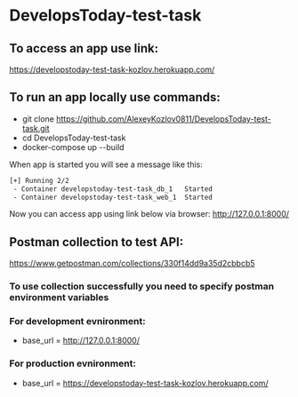 # DevelopsToday-test-task

## To access an app use link:
https://developstoday-test-task-kozlov.herokuapp.com/
## To run an app locally use commands:

- git clone https://github.com/AlexeyKozlov0811/DevelopsToday-test-task.git
- cd DevelopsToday-test-task
- docker-compose up --build

When app is started you will see a message like this:

```sh
[+] Running 2/2
 - Container developstoday-test-task_db_1   Started                                                                7.0s
 - Container developstoday-test-task_web_1  Started                                                                6.1s
```

Now you can access app using link below via browser:
http://127.0.0.1:8000/

## Postman collection to test API:
https://www.getpostman.com/collections/330f14dd9a35d2cbbcb5

### To use collection successfully you need to specify postman environment variables
### For development evnironment:
- base_url = http://127.0.0.1:8000/
### For production evnironment:
- base_url = https://developstoday-test-task-kozlov.herokuapp.com/
